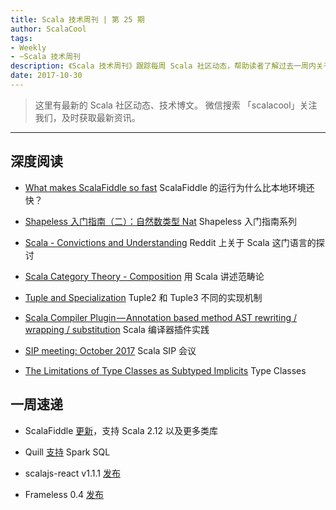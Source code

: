 ```yaml
---
title: Scala 技术周刊 | 第 25 期
author: ScalaCool
tags:
- Weekly
- ~Scala 技术周刊
description: 《Scala 技术周刊》跟踪每周 Scala 社区动态，帮助读者了解过去一周内关于 Scala 发生的事情。
date: 2017-10-30
---
```


> 这里有最新的 Scala 社区动态、技术博文。
微信搜索 「scalacool」关注我们，及时获取最新资讯。

***

## 深度阅读

- [What makes ScalaFiddle so fast](https://medium.com/@otto.chrons/what-makes-scalafiddle-so-fast-9a3edf33ed4d)
  ScalaFiddle 的运行为什么比本地环境还快？

- [Shapeless 入门指南（二）：自然数类型 Nat](https://scala.cool/2017/10/shapeless-2/)
  Shapeless 入门指南系列

- [Scala - Convictions and Understanding](https://www.reddit.com/r/scala/comments/78e11r/scala_convictions_and_understanding/)
  Reddit 上关于 Scala 这门语言的探讨

- [Scala Category Theory - Composition](https://elbauldelprogramador.com/en/scala-category-theory-composition/)
  用 Scala 讲述范畴论

- [Tuple and Specialization](https://medium.com/@regis.leray/tuple-and-specialization-a28d0fb5f628)
  Tuple2 和 Tuple3 不同的实现机制

- [Scala Compiler Plugin — Annotation based method AST rewriting / wrapping / substitution](https://medium.com/@adrian.n/scala-compiler-plugin-annotation-based-method-ast-rewriting-wrapping-substitution-b802f2d922f1)
  Scala 编译器插件实践

- [SIP meeting: October 2017](https://www.youtube.com/watch?v=aIc-o1pcRhw)
  Scala SIP 会议

- [The Limitations of Type Classes as Subtyped Implicits](https://adelbertc.github.io/publications/typeclasses-scala17.pdf)
  Type Classes

## 一周速递

- ScalaFiddle [更新](https://users.scala-lang.org/t/scalafiddle-updated-with-support-for-scala-2-12-and-more-libs/1818)，支持 Scala 2.12 以及更多类库

- Quill [支持](https://github.com/getquill/quill/pull/941) Spark SQL

- scalajs-react v1.1.1 [发布](https://github.com/japgolly/scalajs-react/blob/master/doc/changelog/1.1.1.md)

- Frameless 0.4 [发布](https://github.com/typelevel/frameless)